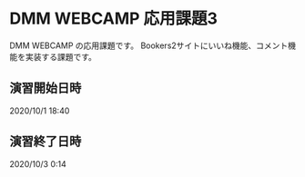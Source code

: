 # DMM WEBCAMP 応用課題3

DMM WEBCAMP の応用課題です。
Bookers2サイトにいいね機能、コメント機能を実装する課題です。

## 演習開始日時

2020/10/1 18:40

## 演習終了日時
2020/10/3 0:14